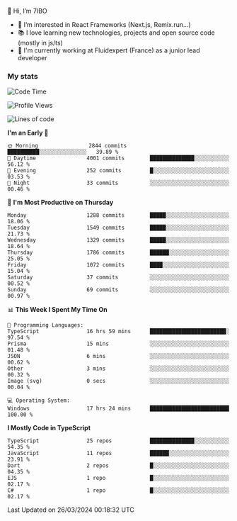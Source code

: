 👋 Hi, I’m 7IBO

- 👀 I’m interested in React Frameworks (Next.js, Remix.run...)
- 📚 I love learning new technologies, projects and open source code (mostly in js/ts)
- 💼 I'm currently working at Fluidexpert (France) as a junior lead developer

### My stats
<!--START_SECTION:waka-->
![Code Time](http://img.shields.io/badge/Code%20Time-549%20hrs%2050%20mins-blue)

![Profile Views](http://img.shields.io/badge/Profile%20Views-0-blue)

![Lines of code](https://img.shields.io/badge/From%20Hello%20World%20I%27ve%20Written-7.9%20million%20lines%20of%20code-blue)

**I'm an Early 🐤** 

```text
🌞 Morning                2844 commits        ██████████░░░░░░░░░░░░░░░   39.89 % 
🌆 Daytime                4001 commits        ██████████████░░░░░░░░░░░   56.12 % 
🌃 Evening                252 commits         █░░░░░░░░░░░░░░░░░░░░░░░░   03.53 % 
🌙 Night                  33 commits          ░░░░░░░░░░░░░░░░░░░░░░░░░   00.46 % 
```
📅 **I'm Most Productive on Thursday** 

```text
Monday                   1288 commits        █████░░░░░░░░░░░░░░░░░░░░   18.06 % 
Tuesday                  1549 commits        █████░░░░░░░░░░░░░░░░░░░░   21.73 % 
Wednesday                1329 commits        █████░░░░░░░░░░░░░░░░░░░░   18.64 % 
Thursday                 1786 commits        ██████░░░░░░░░░░░░░░░░░░░   25.05 % 
Friday                   1072 commits        ████░░░░░░░░░░░░░░░░░░░░░   15.04 % 
Saturday                 37 commits          ░░░░░░░░░░░░░░░░░░░░░░░░░   00.52 % 
Sunday                   69 commits          ░░░░░░░░░░░░░░░░░░░░░░░░░   00.97 % 
```


📊 **This Week I Spent My Time On** 

```text
💬 Programming Languages: 
TypeScript               16 hrs 59 mins      ████████████████████████░   97.54 % 
Prisma                   15 mins             ░░░░░░░░░░░░░░░░░░░░░░░░░   01.48 % 
JSON                     6 mins              ░░░░░░░░░░░░░░░░░░░░░░░░░   00.62 % 
Other                    3 mins              ░░░░░░░░░░░░░░░░░░░░░░░░░   00.32 % 
Image (svg)              0 secs              ░░░░░░░░░░░░░░░░░░░░░░░░░   00.04 % 

💻 Operating System: 
Windows                  17 hrs 24 mins      █████████████████████████   100.00 % 
```

**I Mostly Code in TypeScript** 

```text
TypeScript               25 repos            ██████████████░░░░░░░░░░░   54.35 % 
JavaScript               11 repos            ██████░░░░░░░░░░░░░░░░░░░   23.91 % 
Dart                     2 repos             █░░░░░░░░░░░░░░░░░░░░░░░░   04.35 % 
EJS                      1 repo              █░░░░░░░░░░░░░░░░░░░░░░░░   02.17 % 
C#                       1 repo              █░░░░░░░░░░░░░░░░░░░░░░░░   02.17 % 
```




 Last Updated on 26/03/2024 00:18:32 UTC
<!--END_SECTION:waka-->
